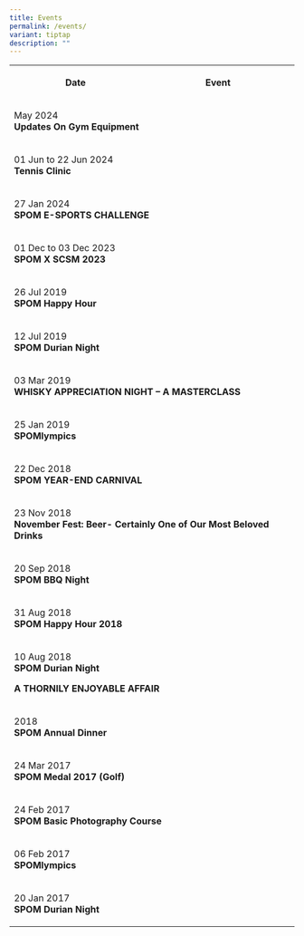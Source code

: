 ```yaml
---
title: Events
permalink: /events/
variant: tiptap
description: ""
---
```

<table style="minWidth: 50px">
<colgroup>
<col>
<col>
</colgroup>
<tbody>
<tr>
<th rowspan="1" colspan="1">
<p>Date</p>
</th>
<th rowspan="1" colspan="1">
<p>Event</p>
</th>
</tr>
<tr>
<td rowspan="1" colspan="2">
<p>May 2024
<br><strong>Updates On Gym Equipment</strong>
</p>
</td>
</tr>
<tr>
<td rowspan="1" colspan="2">
<p>01 Jun to 22 Jun 2024
<br><strong>Tennis Clinic</strong>
</p>
</td>
</tr>
<tr>
<td rowspan="1" colspan="2">
<p>27 Jan 2024
<br><strong>SPOM E-SPORTS CHALLENGE</strong>
</p>
</td>
</tr>
<tr>
<td rowspan="1" colspan="2">
<p>01 Dec to 03 Dec 2023
<br><strong>SPOM X SCSM 2023</strong>
</p>
</td>
</tr>
<tr>
<td rowspan="1" colspan="2">
<p>26 Jul 2019
<br><strong>SPOM Happy Hour</strong>
</p>
</td>
</tr>
<tr>
<td rowspan="1" colspan="2">
<p>12 Jul 2019
<br><strong>SPOM Durian Night</strong>
</p>
</td>
</tr>
<tr>
<td rowspan="1" colspan="2">
<p>03 Mar 2019
<br><strong>WHISKY APPRECIATION NIGHT – A MASTERCLASS</strong>
</p>
</td>
</tr>
<tr>
<td rowspan="1" colspan="2">
<p>25 Jan 2019
<br><strong>SPOMlympics</strong>
</p>
</td>
</tr>
<tr>
<td rowspan="1" colspan="2">
<p>22 Dec 2018
<br><strong>SPOM YEAR-END CARNIVAL</strong>
</p>
</td>
</tr>
<tr>
<td rowspan="1" colspan="2">
<p>23 Nov 2018
<br><strong>November Fest: Beer- Certainly One of Our Most Beloved Drinks</strong>
</p>
</td>
</tr>
<tr>
<td rowspan="1" colspan="2">
<p>20 Sep 2018
<br><strong>SPOM BBQ Night</strong>
</p>
</td>
</tr>
<tr>
<td rowspan="1" colspan="2">
<p>31 Aug 2018
<br><strong>SPOM Happy Hour 2018</strong>
</p>
</td>
</tr>
<tr>
<td rowspan="1" colspan="2">
<p>10 Aug 2018
<br><strong>SPOM Durian Night</strong>
</p>
<p><strong>A THORNILY ENJOYABLE AFFAIR</strong>
</p>
</td>
</tr>
<tr>
<td rowspan="1" colspan="2">
<p>2018
<br><strong>SPOM Annual Dinner</strong>
</p>
</td>
</tr>
<tr>
<td rowspan="1" colspan="2">
<p>24 Mar 2017
<br><strong>SPOM Medal 2017 (Golf)</strong>
</p>
</td>
</tr>
<tr>
<td rowspan="1" colspan="2">
<p>24 Feb 2017
<br><strong>SPOM Basic Photography Course</strong>
</p>
</td>
</tr>
<tr>
<td rowspan="1" colspan="2">
<p>06 Feb 2017
<br><strong>SPOMlympics</strong>
</p>
</td>
</tr>
<tr>
<td rowspan="1" colspan="2">
<p>20 Jan 2017
<br><strong>SPOM Durian Night</strong>
</p>
</td>
</tr>
</tbody>
</table>
<p></p>